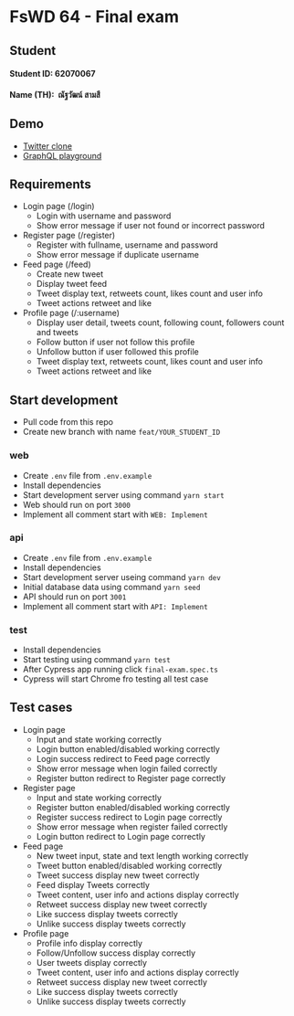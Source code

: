 # FsWD 64 - Final exam

## Student
#### Student ID: 62070067
#### Name (TH):  ณัฐวัฒน์ สามสี

## Demo
- [Twitter clone](https://fswd64.devnss.com)
- [GraphQL playground](https://api.fswd64.devnss.com/graphql)

## Requirements
- Login page (/login)
  - Login with username and password
  - Show error message if user not found or incorrect password
- Register page (/register)
  - Register with fullname, username and password
  - Show error message if duplicate username
- Feed page (/feed)
  - Create new tweet
  - Display tweet feed
  - Tweet display text, retweets count, likes count and user info
  - Tweet actions retweet and like
- Profile page (/:username)
  - Display user detail, tweets count, following count, followers count and tweets
  - Follow button if user not follow this profile
  - Unfollow button if user followed this profile
  - Tweet display text, retweets count, likes count and user info
  - Tweet actions retweet and like

## Start development
- Pull code from this repo
- Create new branch with name `feat/YOUR_STUDENT_ID`
### web
- Create `.env` file from `.env.example`
- Install dependencies
- Start development server using command `yarn start`
- Web should run on port `3000`
- Implement all comment start with `WEB: Implement`
### api
- Create `.env` file from `.env.example`
- Install dependencies
- Start development server useing command `yarn dev`
- Initial database data using command `yarn seed`
- API should run on port `3001`
- Implement all comment start with `API: Implement`
### test
- Install dependencies
- Start testing using command `yarn test`
- After Cypress app running click `final-exam.spec.ts`
- Cypress will start Chrome fro testing all test case

## Test cases
- Login page
  - Input and state working correctly
  - Login button enabled/disabled working correctly
  - Login success redirect to Feed page correctly
  - Show error message when login failed correctly
  - Register button redirect to Register page correctly
- Register page
  - Input and state working correctly
  - Register button enabled/disabled working correctly
  - Register success redirect to Login page correctly
  - Show error message when register failed correctly
  - Login button redirect to Login page correctly
- Feed page
  - New tweet input, state and text length working correctly
  - Tweet button enabled/disabled working correctly
  - Tweet success display new tweet correctly
  - Feed display Tweets correctly
  - Tweet content, user info and actions display correctly
  - Retweet success display new tweet correctly
  - Like success display tweets correctly
  - Unlike success display tweets correctly
- Profile page
  - Profile info display correctly
  - Follow/Unfollow success display correctly
  - User tweets display correctly
  - Tweet content, user info and actions display correctly
  - Retweet success display new tweet correctly
  - Like success display tweets correctly
  - Unlike success display tweets correctly
